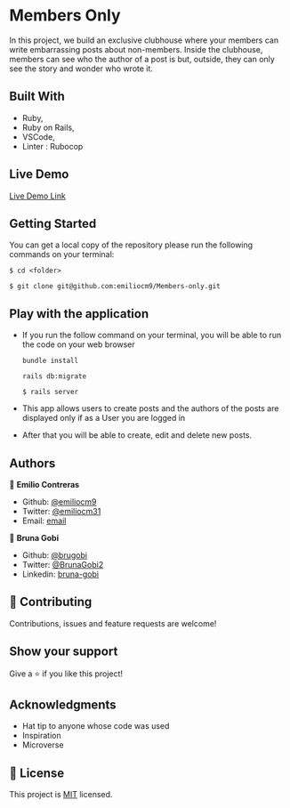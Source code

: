 # Members Only

 In this project, we build an exclusive clubhouse where your members can write embarrassing posts about non-members. Inside the clubhouse, members can see who the author of a post is but, outside, they can only see the story and wonder who wrote it.

## Built With

- Ruby,
- Ruby on Rails,
- VSCode,
- Linter : Rubocop

## Live Demo

[Live Demo Link](https://members-only-bruna-emi.herokuapp.com)

## Getting Started

You can get a local copy of the repository please run the following commands on your terminal:

``$ cd <folder>``

``$ git clone git@github.com:emiliocm9/Members-only.git``

## Play with the application

- If you run the follow command on your terminal, you will be able to run the code on your web browser

  ``bundle install``

  ``rails db:migrate``
  
  ``$ rails server``

- This app allows users to create posts and the authors of the posts are displayed only if as a User you are logged in

- After that you will be able to create, edit and delete new posts.

## Authors

👤 **Emilio Contreras**

- Github: [@emiliocm9](https://github.com/emiliocm9)
- Twitter: [@emiliocm31](https://twitter.com/emiliocm31)
- Email: [email](emilio.contreras97@gmail.com)

👤 **Bruna Gobi**

- Github: [@brugobi](https://github.com/brugobi)
- Twitter: [@BrunaGobi2](https://twitter.com/BrunaGobi2)
- Linkedin: [bruna-gobi](https://www.linkedin.com/in/bruna-gobi/)

## 🤝 Contributing

Contributions, issues and feature requests are welcome!

## Show your support

Give a ⭐️ if you like this project!

## Acknowledgments

- Hat tip to anyone whose code was used
- Inspiration
- Microverse

## 📝 License

This project is [MIT](lic.url) licensed.


